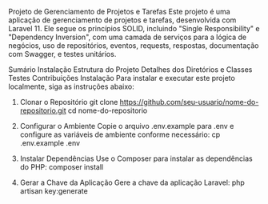 Projeto de Gerenciamento de Projetos e Tarefas
Este projeto é uma aplicação de gerenciamento de projetos e tarefas, desenvolvida com Laravel 11. Ele segue os princípios SOLID, incluindo "Single Responsibility" e "Dependency Inversion", com uma camada de serviços para a lógica de negócios, uso de repositórios, eventos, requests, respostas, documentação com Swagger, e testes unitários.

Sumário
Instalação
Estrutura do Projeto
Detalhes dos Diretórios e Classes
Testes
Contribuições
Instalação
Para instalar e executar este projeto localmente, siga as instruções abaixo:

1. Clonar o Repositório
git clone https://github.com/seu-usuario/nome-do-repositorio.git
cd nome-do-repositorio

2. Configurar o Ambiente
Copie o arquivo .env.example para .env e configure as variáveis de ambiente conforme necessário:
cp .env.example .env

3. Instalar Dependências
Use o Composer para instalar as dependências do PHP:
composer install

4. Gerar a Chave da Aplicação
Gere a chave da aplicação Laravel:
php artisan key:generate

